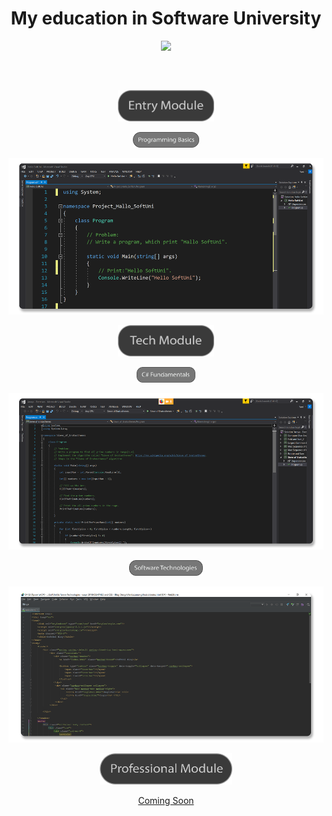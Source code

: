 <h1 align="center">My education in Software University</h1>

<p align= "center" ><a href="https://softuni.bg/"><img src ="http://www.nakov.com/wp-content/uploads/2014/01/Software-University-Logo-blue-horizontal.png"></a></p>
<h2 align="center"></h2>

</br>

<p align="center"><a href="Entry Module"><img src="Images/Entry Module.png" wight="200px" height="50px"></a></p>

<p align="center"><a href="Entry Module/01.Programming Basics/"><img src="Images/Programming Basics.png" wight="100px" height="25px"></a></p>

<p align="center">
  <a href="Entry Module/01.Programming Basics/">
    <img src="Images/Programming Basics_Code.png" wight="250px" height="250">
  </a>
</p>

<p align="center">
  <a href="Tech Module">
    <img src="Images/Tech Module.png" wight="200px" height="50px">
  </a>
</p>

<p align="center">
  <a href="Tech Module/01.Programming Fundamentals/">
    <img src="https://github.com/YaniLozanov/Software-University/blob/master/Images/C%23%20Fundamentals.png" wight="100px" height="25px">
  </a>
</p>

<p align="center">
  <a href="Tech Module/01.Programming Fundamentals/">
   <img src="Images/Fundamentals_Code.png" wight="250px" height="250">
  </a>
</p> 
                                                                     
<p align="center">
  <a href="Tech Module/02.Software Technologies/">
     <img src="https://github.com/YaniLozanov/Software-University/blob/master/Images/Software%20Technologies%20.png" wight="100px" height="25px">
  </a>
</p>

<p align="center">
  <a href="Tech Module/02.Software Technologies/">
     <img src="https://github.com/YaniLozanov/Software-University/blob/master/Images/Software%20Tehnologies_Code.png" wight="250px" height="250"
  </a>                                                                                                                                            
</p> 
               
<p align="center"><img src="Images/Professional Module.png" wight="200px" height="50px"></p>

<p align="center">Coming Soon</p>
